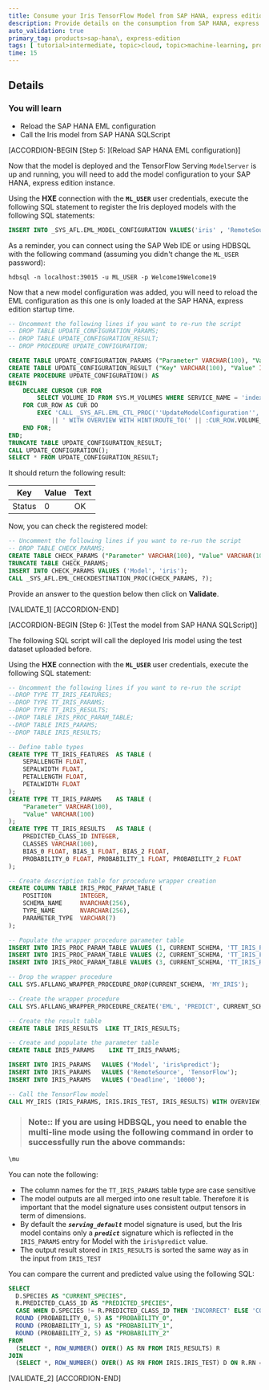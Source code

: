```yaml
---
title: Consume your Iris TensorFlow Model from SAP HANA, express edition
description: Provide details on the consumption from SAP HANA, express edition of the model trained using Amazon SageMaker, then deployed in Amazon ECS with the TensorFlow Serving Docker image.
auto_validation: true
primary_tag: products>sap-hana\, express-edition
tags: [ tutorial>intermediate, topic>cloud, topic>machine-learning, products>sap-hana\, express-edition, products>sap-hana ]
time: 15
---
```


## Details
### You will learn
 - Reload the SAP HANA EML configuration
 - Call the Iris model from SAP HANA SQLScript

[ACCORDION-BEGIN [Step 5: ](Reload SAP HANA EML configuration)]

Now that the model is deployed and the TensorFlow Serving `ModelServer` is up and running, you will need to add the model configuration to your SAP HANA, express edition instance.

Using the **HXE** connection with the **`ML_USER`** user credentials, execute the following SQL statement to register the Iris deployed models with the following SQL statements:

```SQL
INSERT INTO _SYS_AFL.EML_MODEL_CONFIGURATION VALUES('iris' , 'RemoteSource', 'TensorFlow');
```

As a reminder, you can connect using the SAP Web IDE or using HDBSQL with the following command (assuming you didn't change the `ML_USER` password):

```shell
hdbsql -n localhost:39015 -u ML_USER -p Welcome19Welcome19
```

Now that a new model configuration was added, you will need to reload the EML configuration as this one is only loaded at the SAP HANA, express edition startup time.

```SQL
-- Uncomment the following lines if you want to re-run the script
-- DROP TABLE UPDATE_CONFIGURATION_PARAMS;
-- DROP TABLE UPDATE_CONFIGURATION_RESULT;
-- DROP PROCEDURE UPDATE_CONFIGURATION;

CREATE TABLE UPDATE_CONFIGURATION_PARAMS ("Parameter" VARCHAR(100), "Value" VARCHAR(100));
CREATE TABLE UPDATE_CONFIGURATION_RESULT ("Key" VARCHAR(100), "Value" INTEGER, "Text" VARCHAR(100));
CREATE PROCEDURE UPDATE_CONFIGURATION() AS
BEGIN
    DECLARE CURSOR CUR FOR
        SELECT VOLUME_ID FROM SYS.M_VOLUMES WHERE SERVICE_NAME = 'indexserver';
    FOR CUR_ROW AS CUR DO
        EXEC 'CALL _SYS_AFL.EML_CTL_PROC(''UpdateModelConfiguration'', UPDATE_CONFIGURATION_PARAMS, UPDATE_CONFIGURATION_RESULT)'
            || ' WITH OVERVIEW WITH HINT(ROUTE_TO(' || :CUR_ROW.VOLUME_ID || '))';
    END FOR;
END;
TRUNCATE TABLE UPDATE_CONFIGURATION_RESULT;
CALL UPDATE_CONFIGURATION();
SELECT * FROM UPDATE_CONFIGURATION_RESULT;
```

It should return the following result:

|    Key | Value |  Text |
|--------|-------|-------|
| Status |     0 |    OK |

Now, you can check the registered model:

```SQL
-- Uncomment the following lines if you want to re-run the script
-- DROP TABLE CHECK_PARAMS;
CREATE TABLE CHECK_PARAMS ("Parameter" VARCHAR(100), "Value" VARCHAR(100));
TRUNCATE TABLE CHECK_PARAMS;
INSERT INTO CHECK_PARAMS VALUES ('Model', 'iris');
CALL _SYS_AFL.EML_CHECKDESTINATION_PROC(CHECK_PARAMS, ?);
```

Provide an answer to the question below then click on **Validate**.

[VALIDATE_1]
[ACCORDION-END]

[ACCORDION-BEGIN [Step 6: ](Test the model from SAP HANA SQLScript)]

The following SQL script will call the deployed Iris model using the test dataset uploaded before.

Using the **HXE** connection with the **`ML_USER`** user credentials, execute the following SQL statement:

```SQL
-- Uncomment the following lines if you want to re-run the script
--DROP TYPE TT_IRIS_FEATURES;
--DROP TYPE TT_IRIS_PARAMS;
--DROP TYPE TT_IRIS_RESULTS;
--DROP TABLE IRIS_PROC_PARAM_TABLE;
--DROP TABLE IRIS_PARAMS;
--DROP TABLE IRIS_RESULTS;

-- Define table types
CREATE TYPE TT_IRIS_FEATURES  AS TABLE (
	SEPALLENGTH FLOAT,
	SEPALWIDTH FLOAT,
	PETALLENGTH FLOAT,
	PETALWIDTH FLOAT
);
CREATE TYPE TT_IRIS_PARAMS    AS TABLE (
	"Parameter" VARCHAR(100),
	"Value" VARCHAR(100)
);
CREATE TYPE TT_IRIS_RESULTS   AS TABLE (
	PREDICTED_CLASS_ID INTEGER,
	CLASSES VARCHAR(100),
	BIAS_0 FLOAT, BIAS_1 FLOAT, BIAS_2 FLOAT,
	PROBABILITY_0 FLOAT, PROBABILITY_1 FLOAT, PROBABILITY_2 FLOAT
);

-- Create description table for procedure wrapper creation
CREATE COLUMN TABLE IRIS_PROC_PARAM_TABLE (
    POSITION        INTEGER,
    SCHEMA_NAME     NVARCHAR(256),
    TYPE_NAME       NVARCHAR(256),
    PARAMETER_TYPE  VARCHAR(7)
);

-- Populate the wrapper procedure parameter table
INSERT INTO IRIS_PROC_PARAM_TABLE VALUES (1, CURRENT_SCHEMA, 'TT_IRIS_PARAMS'    , 'in');
INSERT INTO IRIS_PROC_PARAM_TABLE VALUES (2, CURRENT_SCHEMA, 'TT_IRIS_FEATURES'  , 'in');
INSERT INTO IRIS_PROC_PARAM_TABLE VALUES (3, CURRENT_SCHEMA, 'TT_IRIS_RESULTS'   , 'out');

-- Drop the wrapper procedure
CALL SYS.AFLLANG_WRAPPER_PROCEDURE_DROP(CURRENT_SCHEMA, 'MY_IRIS');

-- Create the wrapper procedure
CALL SYS.AFLLANG_WRAPPER_PROCEDURE_CREATE('EML', 'PREDICT', CURRENT_SCHEMA, 'MY_IRIS', IRIS_PROC_PARAM_TABLE);

-- Create the result table
CREATE TABLE IRIS_RESULTS  LIKE TT_IRIS_RESULTS;

-- Create and populate the parameter table
CREATE TABLE IRIS_PARAMS    LIKE TT_IRIS_PARAMS;

INSERT INTO IRIS_PARAMS   VALUES ('Model', 'iris%predict');
INSERT INTO IRIS_PARAMS   VALUES ('RemoteSource', 'TensorFlow');
INSERT INTO IRIS_PARAMS   VALUES ('Deadline', '10000');

-- Call the TensorFlow model
CALL MY_IRIS (IRIS_PARAMS, IRIS.IRIS_TEST, IRIS_RESULTS) WITH OVERVIEW;
```

> ### **Note:**: If you are using HDBSQL, you need to enable the multi-line mode using the following command in order to successfully run the above commands:
>
```sql
\mu
```

You can note the following:

- The column names for the `TT_IRIS_PARAMS` table type are case sensitive
- The model outputs are all merged into one result table. Therefore it is important that the model signature uses consistent output tensors in term of dimensions.
 - By default the ***`serving_default`*** model signature is used, but the Iris model contains only a ***`predict`*** signature which is reflected in the `IRIS_PARAMS` entry for Model with the `iris%predict` value.
 - The output result stored in `IRIS_RESULTS` is sorted the same way as in the input from `IRIS_TEST`

You can compare the current and predicted value using the following SQL:

```SQL
SELECT
  D.SPECIES AS "CURRENT_SPECIES",
  R.PREDICTED_CLASS_ID AS "PREDICTED_SPECIES",
  CASE WHEN D.SPECIES != R.PREDICTED_CLASS_ID THEN 'INCORRECT' ELSE 'CORRECT' END AS "STATUS",
  ROUND (PROBABILITY_0, 5) AS "PROBABILITY_0",
  ROUND (PROBABILITY_1, 5) AS "PROBABILITY_1",
  ROUND (PROBABILITY_2, 5) AS "PROBABILITY_2"
FROM
  (SELECT *, ROW_NUMBER() OVER() AS RN FROM IRIS_RESULTS) R
JOIN
  (SELECT *, ROW_NUMBER() OVER() AS RN FROM IRIS.IRIS_TEST) D ON R.RN = D.RN;
```  

[VALIDATE_2]
[ACCORDION-END]
